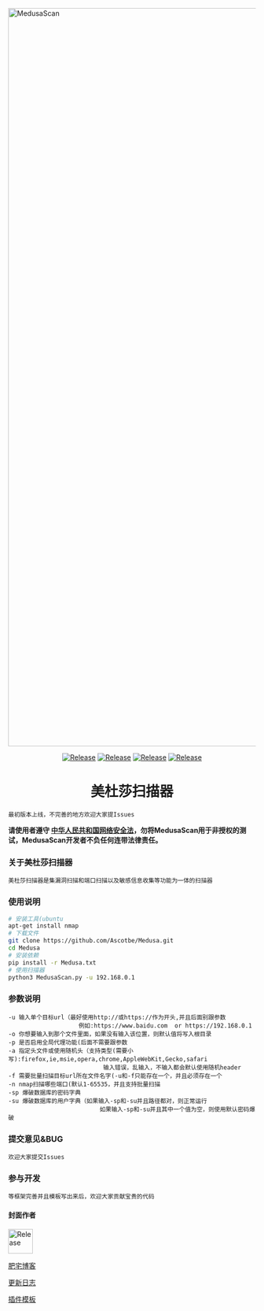 <img src="https://github.com/Ascotbe/Medusa/blob/master/MedusaScan.png?raw=true" width="1500" alt="MedusaScan" /> 
 <p align="center">
    <a href="https://github.com/Ascotbe/Medusa"><img alt="Release" src="https://img.shields.io/badge/Ascotbe-Medusa%20Scan-green"></a>
    <a href="https://github.com/Ascotbe/Medusa"><img alt="Release" src="https://img.shields.io/badge/python-3.6-blueviolet"></a>
    <a href="https://github.com/Ascotbe/Medusa"><img alt="Release" src="https://img.shields.io/badge/Version-0.17-red"></a>
    <a href="https://github.com/Ascotbe/Medusa"><img alt="Release" src="https://img.shields.io/badge/LICENSE-GPL-ff69b4"></a>
 </p>

<h1 align="center" >美杜莎扫描器</h1>


    最初版本上线，不完善的地方欢迎大家提Issues

**请使用者遵守 [中华人民共和国网络安全法](http://www.cac.gov.cn/2016-11/07/c_1119867116.htm)，勿将MedusaScan用于非授权的测试，MedusaScan开发者不负任何连带法律责任。**

### 关于美杜莎扫描器
	美杜莎扫描器是集漏洞扫描和端口扫描以及敏感信息收集等功能为一体的扫描器
	
### 使用说明

```bash
# 安装工具(ubuntu
apt-get install nmap
# 下载文件
git clone https://github.com/Ascotbe/Medusa.git
cd Medusa
# 安装依赖
pip install -r Medusa.txt
# 使用扫描器
python3 MedusaScan.py -u 192.168.0.1
```
### 参数说明
    -u 输入单个目标url（最好使用http://或https://作为开头,并且后面别跟参数
                        例如:https://www.baidu.com  or https://192.168.0.1
    -o 你想要输入到那个文件里面，如果没有输入该位置，则默认值将写入根目录
    -p 是否启用全局代理功能(后面不需要跟参数
    -a 指定头文件或使用随机头（支持类型(需要小写):firefox,ie,msie,opera,chrome,AppleWebKit,Gecko,safari
                               输入错误，乱输入，不输入都会默认使用随机header
    -f 需要批量扫描目标url所在文件名字(-u和-f只能存在一个，并且必须存在一个
    -n nmap扫描哪些端口(默认1-65535，并且支持批量扫描
    -sp 爆破数据库的密码字典
    -su 爆破数据库的用户字典（如果输入-sp和-su并且路径都对，则正常运行
                              如果输入-sp和-su并且其中一个值为空，则使用默认密码爆破

							  
### 提交意见&BUG
    欢迎大家提交Issues

### 参与开发
    等框架完善并且模板写出来后，欢迎大家贡献宝贵的代码

#### 封面作者
<a href="https://github.com/czkm"><img alt="Release" src="https://avatars2.githubusercontent.com/u/36911813?s=460&v=4"  width="50"></a>

[肥宅博客](https://ascotbe.github.io)   


[更新日志](/UpDataLog/log.md)

[插件模板]()
